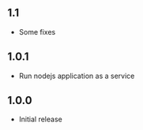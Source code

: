 <!-- https://developers.home-assistant.io/docs/add-ons/presentation#keeping-a-changelog -->

## 1.1

- Some fixes

## 1.0.1

- Run nodejs application as a service

## 1.0.0

- Initial release
